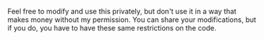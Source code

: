 Feel free to modify and use this privately, but don't use it in a way that makes money without my permission. You can share your modifications, but if you do, you have to have these same restrictions on the code.
